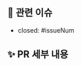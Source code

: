 <!--
PR 이름 컨벤션
[FEAT]: ~~(#issueNum)
-->

## 📌 관련 이슈

- closed: #issueNum

## ✨ PR 세부 내용

<!-- 수정/추가한 내용을 적어주세요. -->